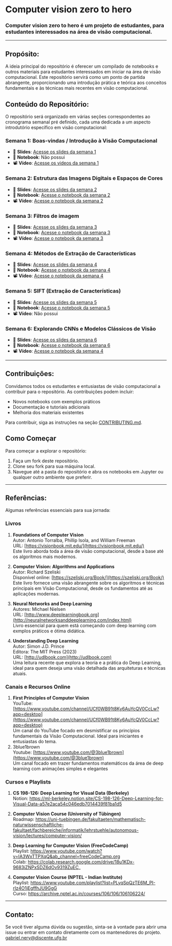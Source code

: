# Computer vision zero to hero

### Computer vision zero to hero é um projeto de estudantes, para estudantes interessados na área de visão computacional.

---

## Propósito:

A ideia principal do repositório é oferecer um compilado de notebooks e outros materiais para estudantes interessados em iniciar na área de visão computacional. Este repositório servirá como um ponto de partida abrangente, proporcionando uma introdução prática e teórica aos conceitos fundamentais e às técnicas mais recentes em visão computacional.

## Conteúdo do Repositório:

O repositório será organizado em várias seções correspondentes ao cronograma semanal pré definido, cada uma dedicada a um aspecto introdutório específico em visão computacional:

### Semana 1: Boas-vindas / Introdução à Visão Computacional
- 📑 **Slides**: [Acesse os slides da semana 1](https://drive.google.com/file/d/1hcQJoNCKRFZZYpB9t6D04I4Yry7kPqsw/view?usp=drive_link)
- 📓 **Notebook**: Não possui
- 📽️ **Vídeo**: [Acesse os videos da semana 1](https://drive.google.com/file/d/1GNzbFWwbuP6L81IWlKsSyUKShC0Wi-Ju/view?usp=drive_link)

### Semana 2: Estrutura das Imagens Digitais e Espaços de Cores
- 📑 **Slides**: [Acesse os slides da semana 2](https://drive.google.com/file/d/1ewiu79jIYs1OwjaPLhW5KnSJpUTOqlMi/view?usp=drive_link)
- 📓 **Notebook**: [Acesse o notebook da semana 2](https://colab.research.google.com/drive/1CTu3GorfHLgV5t_neKlXfgymVJPb4VEg?usp=sharing)
- 📽️ **Vídeo**: [Acesse o notebook da semana 2](https://drive.google.com/drive/folders/16fOXD-L6pRNe2_FONgnZ9ba1CVQqkdU4?usp=drive_link)

### Semana 3: Filtros de imagem
- 📑 **Slides**: [Acesse os slides da semana 3](https://drive.google.com/file/d/1BrtlBliDNw_on_0y_26tPosw4rYBFJuu/view?usp=drive_link)
- 📓 **Notebook**: [Acesse o notebook da semana 3](https://colab.research.google.com/drive/1pacO0yl_Bu2X0RyWlfJP6OiKqox7nCfi?usp)
- 📽️ **Vídeo**: [Acesse o notebook da semana 3](https://drive.google.com/file/d/1qXV2vNbvQVxknJcf5jpsuvd2I26fXD-i/view?usp=drive_link)  

### Semana 4: Métodos de Extração de Características
- 📑 **Slides**: [Acesse os slides da semana 4](https://drive.google.com/file/d/1-gR0DCmEFFO3XbQLRUL8BpiMdFitHIzf/view?usp=drive_link)
- 📓 **Notebook**: [Acesse o notebook da semana 4](https://colab.research.google.com/drive/1IZITl5HlLWmzjkZzdm31MSXgjaCukd9H?usp=sharing)
- 📽️ **Vídeo**: [Acesse o notebook da semana 4](https://drive.google.com/file/d/1SW2Yaa6UKz8Gi_BBERHdXMBi2rMJW1kg/view?usp=drive_link)

### Semana 5: SIFT (Extração de Características)
- 📑 **Slides**: [Acesse os slides da semana 5](https://drive.google.com/file/d/19xGWWgwbTYSFizrSFInLHtr8TSYdC-0h/view?usp=sharing)
- 📓 **Notebook**: [Acesse o notebook da semana 5](https://colab.research.google.com/drive/135YwPwdPFsJBue32fu-h_IK_gnnPS8zZ?usp=sharing)
- 📽️ **Vídeo**: Não possui

 ### Semana 6: Explorando CNNs e Modelos Clássicos de Visão 
- 📑 **Slides**: [Acesse os slides da semana 6]()
- 📓 **Notebook**: [Acesse o notebook da semana 6](https://colab.research.google.com/drive/1_I2dt9BAP5xVuMMQXrIomrddhyh5NGWD?usp=sharing)
- 📽️ **Vídeo**: [Acesse o notebook da semana 4]()
---

## Contribuições:

Convidamos todos os estudantes e entusiastas de visão computacional a contribuir para o repositório. As contribuições podem incluir:

- Novos notebooks com exemplos práticos
- Documentação e tutoriais adicionais
- Melhoria dos materiais existentes

Para contribuir, siga as instruções na seção [CONTRIBUTING.md](https://github.com/ggnery/Computer-Vision-Hero/blob/main/CONTRIBUTING.md).

## Como Começar

Para começar a explorar o repositório:
  1. Faça um fork deste repositório.
  2. Clone seu fork para sua máquina local.
  3. Navegue até a pasta do repositório e abra os notebooks em Jupyter ou qualquer outro ambiente que preferir.

---
## Referências:

Algumas referências essenciais para sua jornada:

### Livros

1. **Foundations of Computer Vision**  
   Autor: Antonio Torralba, Phillip Isola, and William Freeman<br>
   URL: [https://visionbook.mit.edu/](https://visionbook.mit.edu/)<br>
   Este livro aborda toda a área de visão computacional, desde a base até os algoritmos mais modernos.
   
3. **Computer Vision: Algorithms and Applications**  
   Autor: Richard Szeliski  
   Disponível online: [https://szeliski.org/Book/](https://szeliski.org/Book/)  
   Este livro fornece uma visão abrangente sobre os algoritmos e técnicas principais em Visão Computacional, desde os fundamentos até as aplicações modernas.

4. **Neural Networks and Deep Learning**  
   Autores: Michael Nielsen<br>
   URL: [http://www.deeplearningbook.org](http://neuralnetworksanddeeplearning.com/index.html)<br>
   Livro essencial para quem está começando com deep learning com exmplos práticos e ótima didática.

5. **Understanding Deep Learning**  
   Autor: Simon J.D. Prince  
   Editora: The MIT Press (2023)  
   URL: [http://udlbook.com](http://udlbook.com)  
   Uma leitura recente que explora a teoria e a prática do Deep Learning, ideal para quem deseja uma visão detalhada das arquiteturas e técnicas atuais.


### Canais e Recursos Online

1. **First Principles of Computer Vision**  
   YouTube: [https://www.youtube.com/channel/UCf0WB91t8Ky6AuYcQV0CcLw?app=desktop](https://www.youtube.com/channel/UCf0WB91t8Ky6AuYcQV0CcLw?app=desktop)  
   Um canal do YouTube focado em desmistificar os princípios fundamentais da Visão Computacional. Ideal para iniciantes e entusiastas do tema.
2. 3blue1brown<br>
   Youtube: [https://www.youtube.com/@3blue1brown](https://www.youtube.com/@3blue1brown) <br>
   Um canal focado em trazer fundamentos matemáticos da área de deep learning com animações simples e elegantes

### Cursos e Playlists

1. **CS 198-126: Deep Learning for Visual Data (Berkeley)** <br>
Notion: https://ml-berkeley.notion.site/CS-198-126-Deep-Learning-for-Visual-Data-a57e2aca54c046edb7014439f81ba1d5

2. **Computer Vision Course (University of Tübingen)** <br>
Roadmap: https://uni-tuebingen.de/fakultaeten/mathematisch-naturwissenschaftliche-fakultaet/fachbereiche/informatik/lehrstuehle/autonomous-vision/lectures/computer-vision/

3. **Deep Learning for Computer Vision (FreeCodeCamp)** <br>
Playlist: https://www.youtube.com/watch?v=IA3WxTTPXqQ&ab_channel=freeCodeCamp.org <br>
Colab: https://colab.research.google.com/drive/18u1KDx-9683iZNPxSDZ6dOv9319ZuEC_

4. **Computer Vision Course (NPTEL - Indian Institute)** <br>
Playlist: https://www.youtube.com/playlist?list=PLyqSpQzTE6M_PI-rIz4O1jEgffhJU9GgG <br>
Curso: https://archive.nptel.ac.in/courses/106/106/106106224/

---

## Contato:

Se você tiver alguma dúvida ou sugestão, sinta-se à vontade para abrir uma issue ou entrar em contato diretamente com os mantenedores do projeto.
gabriel.nery@discente.ufg.br
